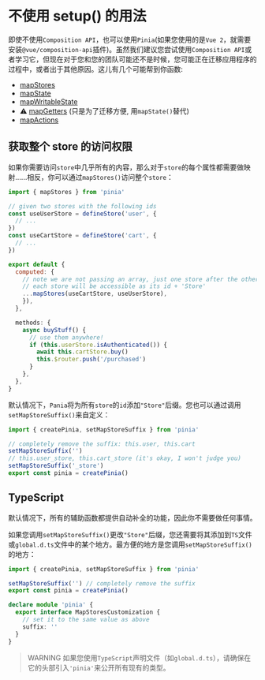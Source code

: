 # 不使用 setup() 的用法

即使不使用`Composition API`，也可以使用`Pinia`(如果您使用的是`Vue 2`，就需要安装`@vue/composition-api`插件)。虽然我们建议您尝试使用`Composition API`或者学习它，但现在对于您和您的团队可能还不是时候，您可能正在迁移应用程序的过程中，或者出于其他原因。这儿有几个可能帮到你函数:

- [mapStores](https://baimingxuan.net/pinia-doc-cn/cookbook/options-api.html#%E8%8E%B7%E5%8F%96%E6%95%B4%E4%B8%AA-store-%E7%9A%84%E8%AE%BF%E9%97%AE%E6%9D%83%E9%99%90)
- [mapState](https://baimingxuan.net/pinia-doc-cn/core/state.html)
- [mapWritableState](https://baimingxuan.net/pinia-doc-cn/core/state.html#%E5%8F%AF%E4%BF%AE%E6%94%B9%E7%9A%84-state)
- ⚠️ [mapGetters](https://baimingxuan.net/pinia-doc-cn/core/getters.html) (只是为了迁移方便, 用`mapState()`替代)
- [mapActions](https://baimingxuan.net/pinia-doc-cn/core/actions.html)



## 获取整个 store 的访问权限

如果你需要访问`store`中几乎所有的内容，那么对于`store`的每个属性都需要做映射......相反，你可以通过`mapStores()`访问整个`store`：

```js
import { mapStores } from 'pinia'

// given two stores with the following ids
const useUserStore = defineStore('user', {
  // ...
})
const useCartStore = defineStore('cart', {
  // ...
})

export default {
  computed: {
    // note we are not passing an array, just one store after the other
    // each store will be accessible as its id + 'Store'
    ...mapStores(useCartStore, useUserStore),
    }),
  },

  methods: {
    async buyStuff() {
      // use them anywhere!
      if (this.userStore.isAuthenticated()) {
        await this.cartStore.buy()
        this.$router.push('/purchased')
      }
    },
  },
}
```

默认情况下，`Pania`将为所有`store`的`id`添加`"Store"`后缀。您也可以通过调用`setMapStoreSuffix()`来自定义：

```js
import { createPinia, setMapStoreSuffix } from 'pinia'

// completely remove the suffix: this.user, this.cart
setMapStoreSuffix('')
// this.user_store, this.cart_store (it's okay, I won't judge you)
setMapStoreSuffix('_store')
export const pinia = createPinia()
```



## TypeScript

默认情况下，所有的辅助函数都提供自动补全的功能，因此你不需要做任何事情。

如果您调用`setMapStoreSuffix()`更改`"Store"`后缀，您还需要将其添加到`TS`文件或`global.d.ts`文件中的某个地方。最方便的地方是您调用`setMapStoreSuffix()`的地方：

```ts
import { createPinia, setMapStoreSuffix } from 'pinia'

setMapStoreSuffix('') // completely remove the suffix
export const pinia = createPinia()

declare module 'pinia' {
  export interface MapStoresCustomization {
    // set it to the same value as above
    suffix: ''
  }
}
```

> WARNING
> 如果您使用`TypeScript`声明文件（如`global.d.ts`），请确保在它的头部引入`'pinia'`来公开所有现有的类型。